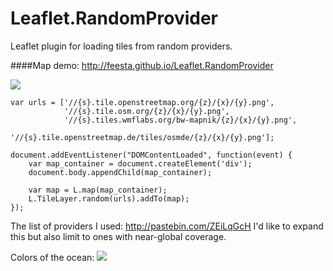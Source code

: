 # Leaflet.RandomProvider

Leaflet plugin for loading tiles from random providers.

####Map demo: http://feesta.github.io/Leaflet.RandomProvider

<img src='http://feesta.github.io/Leaflet.RandomProvider/Leaflet.RandomProvider5.png'>

```
var urls = ['//{s}.tile.openstreetmap.org/{z}/{x}/{y}.png',
            '//{s}.tile.osm.org/{z}/{x}/{y}.png',
            '//{s}.tiles.wmflabs.org/bw-mapnik/{z}/{x}/{y}.png',
            '//{s}.tile.openstreetmap.de/tiles/osmde/{z}/{x}/{y}.png'];
  
document.addEventListener("DOMContentLoaded", function(event) {
    var map_container = document.createElement('div');
    document.body.appendChild(map_container);
    
    var map = L.map(map_container);
    L.TileLayer.random(urls).addTo(map);
});
```

The list of providers I used: http://pastebin.com/ZEiLqGcH
I'd like to expand this but also limit to ones with near-global coverage.

Colors of the ocean:
<img src='http://feesta.github.io/Leaflet.RandomProvider/Leaflet.RandomProvider2.png'>
